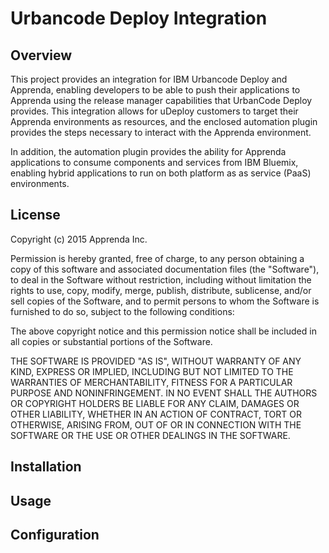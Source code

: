 # Urbancode Deploy Integration

## Overview

This project provides an integration for IBM Urbancode Deploy and Apprenda, enabling developers to be able to push their applications to Apprenda using the release manager capabilities that UrbanCode Deploy provides. This integration allows for uDeploy customers to target their Apprenda environments as resources, and the enclosed automation plugin provides the steps necessary to interact with the Apprenda environment.

In addition, the automation plugin provides the ability for Apprenda applications to consume components and services from IBM Bluemix, enabling hybrid applications to run on both platform as as service (PaaS) environments.

## License

Copyright (c) 2015 Apprenda Inc.

Permission is hereby granted, free of charge, to any person obtaining a copy
of this software and associated documentation files (the "Software"), to deal
in the Software without restriction, including without limitation the rights
to use, copy, modify, merge, publish, distribute, sublicense, and/or sell
copies of the Software, and to permit persons to whom the Software is
furnished to do so, subject to the following conditions:

The above copyright notice and this permission notice shall be included in
all copies or substantial portions of the Software.

THE SOFTWARE IS PROVIDED "AS IS", WITHOUT WARRANTY OF ANY KIND, EXPRESS OR
IMPLIED, INCLUDING BUT NOT LIMITED TO THE WARRANTIES OF MERCHANTABILITY,
FITNESS FOR A PARTICULAR PURPOSE AND NONINFRINGEMENT.  IN NO EVENT SHALL THE
AUTHORS OR COPYRIGHT HOLDERS BE LIABLE FOR ANY CLAIM, DAMAGES OR OTHER
LIABILITY, WHETHER IN AN ACTION OF CONTRACT, TORT OR OTHERWISE, ARISING FROM,
OUT OF OR IN CONNECTION WITH THE SOFTWARE OR THE USE OR OTHER DEALINGS IN
THE SOFTWARE.

## Installation

## Usage

## Configuration